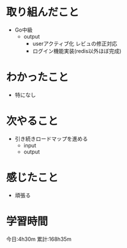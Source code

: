 # 取り組んだこと
  - Go中級
    - output
      - userアクティブ化 レビュの修正対応
      - ログイン機能実装(redis以外ほぼ完成)

# わかったこと
  - 特になし

# 次やること
  - 引き続きロードマップを進める
    - input
    - output

# 感じたこと
 - 頑張る

# 学習時間
今日:4h30m
累計:168h35m
